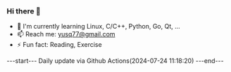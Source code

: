 ### Hi there 👋

- 🌱 I'm currently learning Linux, C/C++, Python, Go, Qt, ...
- 📫 Reach me: yusq77@gmail.com
- ⚡ Fun fact: Reading, Exercise

---start---
Daily update via Github Actions(2024-07-24 11:18:20)
---end---
